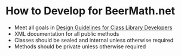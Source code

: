 # How to Develop for BeerMath.net

* Meet all goals in [Design Guidelines for Class Library Developers](http://msdn.microsoft.com/en-us/library/czefa0ke(VS.71).aspx)
* XML documentation for all public methods
* Classes should be sealed and internal unless otherwise required
* Methods should be private unless otherwise required
